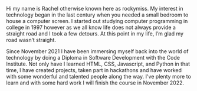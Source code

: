 Hi my name is Rachel otherwise known here as rockymiss.  My interest in technology began in the last century when you needed a small bedroom to house a computer screen. I started out studying computer programming in college in 1997 however as we all know life does not always provide a straight road and I took a few detours.  At this point in my life, I’m glad my road wasn’t straight.   

Since November 2021 I have been immersing myself back into the world of technology by doing a Diploma in Software Development with the Code Institute. Not only have I learned HTML, CSS, Javascript, and Python in that time, I have created projects, taken part in hackathons and have worked with some wonderful and talented people along the way. I've plenty more to learn and with some hard work I will finish the course in November 2022. 

